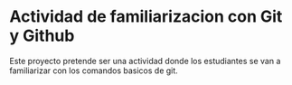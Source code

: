 #   Actividad de familiarizacion con Git y Github

Este proyecto pretende ser una actividad donde los estudiantes se van a familiarizar con los comandos basicos de git.